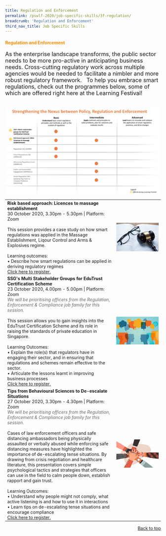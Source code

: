 ```yaml
---
title: Regulation and Enforcement
permalink: /pswlf-2020/job-specific-skills/3f-regulation/
breadcrumb: 'Regulation and Enforcement'
third_nav_title: Job Specific Skills
---
```


#### <font color="darkorange"><b>Regulation and Enforcement</b></font> <a name="regulation"></a>
<font size="4">As the enterprise landscape transforms, the public sector needs to be more pro-active in anticipating business needs. Cross-cutting regulatory work across multiple agencies would be needed to facilitate a nimbler and more robust regulatory framework. 
 
To help you embrace smart regulations, check out the programmes below, some of which are offered right here at the Learning Festival!
<br><br></font>

 <img src="/images/RegulationCompetencyMapping.jpeg">
<br>

<table>
       <col width="70%"> 
            <col width="30%">
<tr>		
    <td>
      <b>Risk based approach: Licences to massage establishment</b>
      <br>30 October 2020, 3.30pm - 5.30pm | Platform: Zoom
      <br>       
      <br>This session provides a case study on how smart regulations was applied in the Massage Establishment, Liqour Control and Arms & Explosives regime.
      <br>
	    <br>Learning outcomes:
      <br>• Describe how smart regulations can be applied in deriving regulatory regimes
      <br>
      <a href="https://risk-based-approach-licenses.eventbrite.sg/">Click here to register.</a> 
    </td>    
	<td>
     <img src="/images/regulation2.jpg">
    </td>
</tr> 
<tr>		
    <td>
      <b>SSG's Multi Stakeholder Groups for EduTrust Certification Scheme</b>
      <br>23 October 2020, 4.00pm - 5.00pm | Platform: Zoom
	   <br><font color="dimgrey"><i>We will be prioritising officers from the Regulation, Enforcement & Compliance job family for this session.</i></font>
      <br>       
      <br>This session allows you to gain insights into the EduTrust Certification Scheme and its role in raising the standards of private education in Singapore. 
      <br>      
      <br>Learning Outcomes:
      <br>• Explain the role(s) that regulators have in engaging their sector, and in ensuring that regulations and schemes remain effective to the sector.
      <br>• Articulate the lessons learnt in improving business processes 
      <br>
      <a href="https://edutrust-certification-scheme.eventbrite.sg">Click here to register.</a> 
    </td>    
	<td>
     <img src="/images/engage7.jpg">
    </td>
</tr>
<tr>		
    <td>
      <b>Tips from Behavioural Sciences to De-escalate Situations</b>
      <br>27 October 2020, 3.30pm - 4.30pm | Platform: Zoom
	   <br><font color="dimgrey"><i>We will be prioritising officers from the Regulation, Enforcement & Compliance job family for this session.</i></font>
      <br>       
      <br>Cases of law enforcement officers and safe distancing ambassadors being physically assaulted or verbally abused while enforcing safe distancing measures have highlighted the importance of de-escalating tense situations. By drawing from crisis negotiation and healthcare literature, this presentation covers simple psychological tactics and strategies that officers can use in the field to calm people down, establish rapport and gain trust. 
      <br>      
      <br>Learning Outcomes:
      <br>• Understand why people might not comply, what active listening is and how to use it in interactions
      <br>• Learn tips on de-escalating tense situations and encourage compliance
      <br>
      <a href="https://tips-from-behavioural-sciences.eventbrite.sg">Click here to register.</a> 
    </td>    
	<td>
     <img src="/images/engage6.jpg">
    </td>
</tr>
	</table>
<div style="text-align: right"><a href="#top">Back to top</a></div>

